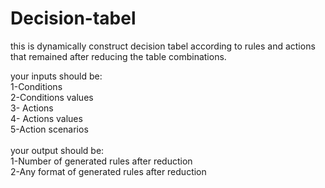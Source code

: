 # Decision-tabel
this is dynamically construct decision tabel according to rules and actions that remained after reducing the table combinations.

your inputs should be:</br>
     1-Conditions</br>
     2-Conditions values</br>
     3- Actions</br>
     4- Actions values</br>
     5-Action scenarios</br></br>
your output should be:</br>
     1-Number of generated rules after reduction</br>
     2-Any format of generated rules after reduction</br>
